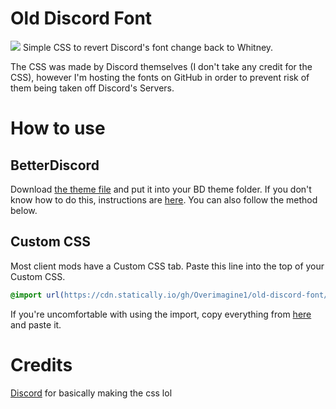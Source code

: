 # Old Discord Font
![](https://user-images.githubusercontent.com/79660414/205182982-62ce2892-02cd-40a7-b4cf-ac34e48ddc21.png)
Simple CSS to revert Discord's font change back to Whitney. 

The CSS was made by Discord themselves (I don't take any credit for the CSS), however I'm hosting the fonts on GitHub in order to prevent risk of them being taken off Discord's Servers.

# How to use
## BetterDiscord
Download [the theme file](https://cdn.discordapp.com/attachments/582412074328653847/1047982149518757969/old-discord-font.theme.css) and put it into your BD theme folder. If you don't know how to do this, instructions are [here](https://smolalli.github.io/BetterDiscord/v-addons/). You can also follow the method below.

## Custom CSS
Most client mods have a Custom CSS tab. Paste this line into the top of your Custom CSS.
```css
@import url(https://cdn.statically.io/gh/Overimagine1/old-discord-font/main/source.min.css);
```
If you're uncomfortable with using the import, copy everything from [here](https://cdn.statically.io/gh/Overimagine1/old-discord-font/main/source.min.css) and paste it.

# Credits
[Discord](https://discord.com/) for basically making the css lol
